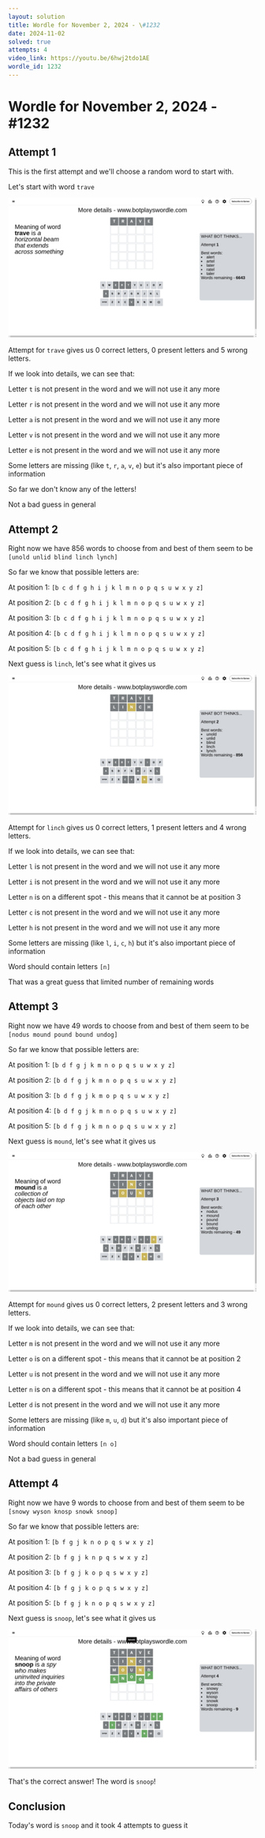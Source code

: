 ```yaml
---
layout: solution
title: Wordle for November 2, 2024 - \#1232
date: 2024-11-02
solved: true
attempts: 4
video_link: https://youtu.be/6hwj2tdo1AE
wordle_id: 1232
---
```


# Wordle for November 2, 2024 - \#1232

## Attempt 1

This is the first attempt and we'll choose a random word to start with.

Let's start with word `trave`

![Attempt 1](2024-11-02/attempt-1.png)

Attempt for `trave` gives us 0 correct letters, 0 present letters and 5 wrong letters.

If we look into details, we can see that:

Letter `t` is not present in the word and we will not use it any more

Letter `r` is not present in the word and we will not use it any more

Letter `a` is not present in the word and we will not use it any more

Letter `v` is not present in the word and we will not use it any more

Letter `e` is not present in the word and we will not use it any more

Some letters are missing (like `t`, `r`, `a`, `v`, `e`) but it's also important piece of information

So far we don't know any of the letters!

Not a bad guess in general



## Attempt 2

Right now we have 856 words to choose from and best of them seem to be `[unold unlid blind linch lynch]`

So far we know that possible letters are:

At position 1: `[b c d f g h i j k l m n o p q s u w x y z]`

At position 2: `[b c d f g h i j k l m n o p q s u w x y z]`

At position 3: `[b c d f g h i j k l m n o p q s u w x y z]`

At position 4: `[b c d f g h i j k l m n o p q s u w x y z]`

At position 5: `[b c d f g h i j k l m n o p q s u w x y z]`

Next guess is `linch`, let's see what it gives us

![Attempt 2](2024-11-02/attempt-2.png)

Attempt for `linch` gives us 0 correct letters, 1 present letters and 4 wrong letters.

If we look into details, we can see that:

Letter `l` is not present in the word and we will not use it any more

Letter `i` is not present in the word and we will not use it any more

Letter `n` is on a different spot - this means that it cannot be at position 3

Letter `c` is not present in the word and we will not use it any more

Letter `h` is not present in the word and we will not use it any more

Some letters are missing (like `l`, `i`, `c`, `h`) but it's also important piece of information

Word should contain letters `[n]`

That was a great guess that limited number of remaining words



## Attempt 3

Right now we have 49 words to choose from and best of them seem to be `[nodus mound pound bound undog]`

So far we know that possible letters are:

At position 1: `[b d f g j k m n o p q s u w x y z]`

At position 2: `[b d f g j k m n o p q s u w x y z]`

At position 3: `[b d f g j k m o p q s u w x y z]`

At position 4: `[b d f g j k m n o p q s u w x y z]`

At position 5: `[b d f g j k m n o p q s u w x y z]`

Next guess is `mound`, let's see what it gives us

![Attempt 3](2024-11-02/attempt-3.png)

Attempt for `mound` gives us 0 correct letters, 2 present letters and 3 wrong letters.

If we look into details, we can see that:

Letter `m` is not present in the word and we will not use it any more

Letter `o` is on a different spot - this means that it cannot be at position 2

Letter `u` is not present in the word and we will not use it any more

Letter `n` is on a different spot - this means that it cannot be at position 4

Letter `d` is not present in the word and we will not use it any more

Some letters are missing (like `m`, `u`, `d`) but it's also important piece of information

Word should contain letters `[n o]`

Not a bad guess in general



## Attempt 4

Right now we have 9 words to choose from and best of them seem to be `[snowy wyson knosp snowk snoop]`

So far we know that possible letters are:

At position 1: `[b f g j k n o p q s w x y z]`

At position 2: `[b f g j k n p q s w x y z]`

At position 3: `[b f g j k o p q s w x y z]`

At position 4: `[b f g j k o p q s w x y z]`

At position 5: `[b f g j k n o p q s w x y z]`

Next guess is `snoop`, let's see what it gives us

![Attempt 4](2024-11-02/attempt-4.png)

That's the correct answer! The word is `snoop`!

## Conclusion

Today's word is `snoop` and it took 4 attempts to guess it

